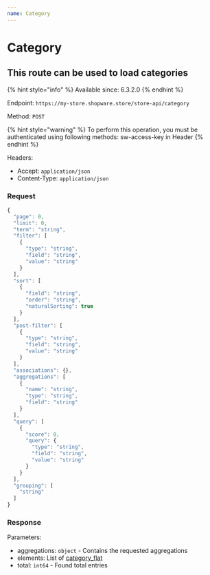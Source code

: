 ```yaml
---
name: Category
---
```


# Category

## This route can be used to load categories

{% hint style="info" %}
Available since: 6.3.2.0
{% endhint %}

Endpoint: `https://my-store.shopware.store/store-api/category`

Method: `POST`

{% hint style="warning" %}
To perform this operation, you must be authenticated using following methods:
sw-access-key in Header
{% endhint %}

Headers:

- Accept: `application/json`
- Content-Type: `application/json`

### Request

```javascript
{
  "page": 0,
  "limit": 0,
  "term": "string",
  "filter": [
    {
      "type": "string",
      "field": "string",
      "value": "string"
    }
  ],
  "sort": [
    {
      "field": "string",
      "order": "string",
      "naturalSorting": true
    }
  ],
  "post-filter": [
    {
      "type": "string",
      "field": "string",
      "value": "string"
    }
  ],
  "associations": {},
  "aggregations": [
    {
      "name": "string",
      "type": "string",
      "field": "string"
    }
  ],
  "query": [
    {
      "score": 0,
      "query": {
        "type": "string",
        "field": "string",
        "value": "string"
      }
    }
  ],
  "grouping": [
    "string"
  ]
}
```

### Response

Parameters:

- aggregations: `object` - Contains the requested aggregations
- elements: List of [category_flat](/schema/category_flat.md)
- total: `int64` - Found total entries
